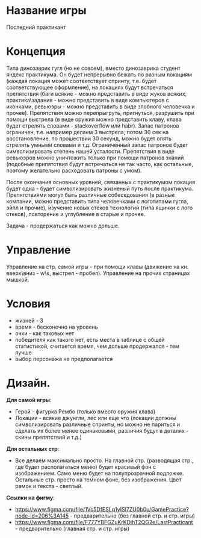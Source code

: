 # Название игры
Последний практикант

# Концепция 
Типа динозаврик гугл (но не совсем), вместо динозаврика студент яндекс практикума. Он будет непрерывно бежать по разным локациям (каждая локация может соответствует спринту, т.е. будет соответствующее оформление), на локациях будут встречаться препятствия (баги всякие - можно представить в виде жуков всяких, практика\задания - можно представить в виде компьютеров с иконками, ревьюэры - можно представить в виде злобного человечка и прочее). Препятствия можно перепрыгруть, пригнуться, разрушить при помощи выстрела (в виде оружия можно представить клаву, клава будет стрелять словами - stackoverflow или habr). Запас патронов ограничен, т.е. например делаем 3 выстрела, потом 30 сек на восстановление, по прошествии 30 секунд, можно будет опять стрелять умными словами и т.д. Ограниченный запас патронов будет символизировать степень нашей усталости. Препятствия в виде ревьюэров можно уничтожить только при помощи патронов знаний (подобные припятствия будут встречаться не так часто, как остальные, поэтому желательно расходовать патроны с умом).

После окончания основных уровней, связанных с практикумом локация будет одна - будет символизировать жизненый путь после практикума. Препятствиями могут быть различные собеседования (в разные компании, можно представить типа человечками с логотипами гугла, эйпл и прочие), изучение новых стеков технологий (типа ящички с лого стеков), повторение и углубление в старые и прочее.  

Задача - продержаться как можно дольше.  

# Управление
Управление на стр. самой игры - при помощи клавы (движение на кн. вверх\вниз - w\s, выстрел - пробел). Управление на прочих страницах мышкой.

# Условия
- жизней - 3
- время - бесконечно на уровень
- очки - как таковых нет
- победителя как такого нет, есть места в таблице с общей статистикой, считается время, чем дольше продержался - тем лучше
- выбор персонажа не предполагается

# Дизайн.
**Для самой игры**:
- Герой - фигурка Рембо (только вместо оружия клава)
- Локации - всякие джунгли, лес или еще что (локации должны символизировать различные спринты, но можно не париться и сделать их более менее одинаковыми, различия будут в деталях - скины препятствий и т.д.)  

**Для остальных стр**:
- Все делаем максимально просто. На главной стр. (разводящая стр., где будет располагаться меню) будет красивый фон с изображением. Само меню будет на полупрозрачной подложке. Остальные стр. просто на темном фоне, без изображения. Цвет рамок и текста - светлый.

**Ссылки на фигму**:
- https://www.figma.com/file/1Vc5DfESLq1yISl7ZU0b0u/GamePractice?node-id=206%3A145 - предварительно (без главной стр. и стр. игры)
- https://www.figma.com/file/F777YBFGZuKrKDihT2QG2e/LastPracticant - предварительно (главная стр. и стр. игры)
